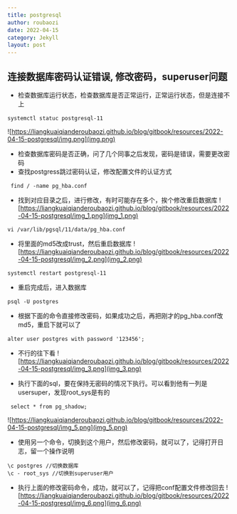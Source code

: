 ```yaml
---
title: postgresql
author: roubaozi
date: 2022-04-15
category: Jekyll
layout: post
---
```


连接数据库密码认证错误, 修改密码，superuser问题
-------------
- 检查数据库运行状态，检查数据库是否正常运行，正常运行状态，但是连接不上
~~~
systemctl statuc postgresql-11
~~~
![https://liangkuaiqianderoubaozi.github.io/blog/gitbook/resources/2022-04-15-postgresql/img.png](img.png)
- 检查数据库密码是否正确，问了几个同事之后发现，密码是错误，需要更改密码
- 查找postgress跳过密码认证，修改配置文件的认证方式
~~~
 find / -name pg_hba.conf
~~~
- 找到对应目录之后，进行修改，有时可能存在多个，挨个修改重启数据库
  ![https://liangkuaiqianderoubaozi.github.io/blog/gitbook/resources/2022-04-15-postgresql/img_1.png](img_1.png)

~~~
vi /var/lib/pgsql/11/data/pg_hba.conf
~~~

- 将里面的md5改成trust，然后重启数据库
  ![https://liangkuaiqianderoubaozi.github.io/blog/gitbook/resources/2022-04-15-postgresql/img_2.png](img_2.png)

~~~
systemctl restart postgresql-11
~~~
- 重启完成后，进入数据库
~~~
psql -U postgres  
~~~
- 根据下面的命令直接修改密码，如果成功之后，再把刚才的pg_hba.conf改md5，重启下就可以了
~~~
alter user postgres with password '123456';
~~~
- 不行的往下看
  ![https://liangkuaiqianderoubaozi.github.io/blog/gitbook/resources/2022-04-15-postgresql/img_3.png](img_3.png)

- 执行下面的sql，要在保持无密码的情况下执行。可以看到他有一列是usersuper，发现root_sys是有的
~~~
 select * from pg_shadow;
~~~
![https://liangkuaiqianderoubaozi.github.io/blog/gitbook/resources/2022-04-15-postgresql/img_5.png](img_5.png)

- 使用另一个命令，切换到这个用户，然后修改密码，就可以了，记得打开日志，留一个操作说明
~~~
\c postgres //切换数据库
\c - root_sys //切换到superuser用户
~~~
- 执行上面的修改密码命令，成功，就可以了，记得把conf配置文件修改回去
  ![https://liangkuaiqianderoubaozi.github.io/blog/gitbook/resources/2022-04-15-postgresql/img_6.png](img_6.png)





